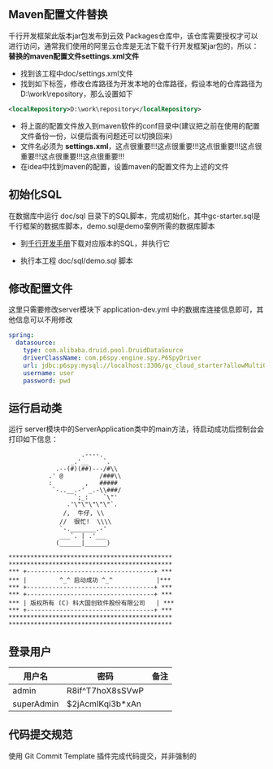 ## Maven配置文件替换

千行开发框架此版本jar包发布到云效 Packages仓库中，该仓库需要授权才可以进行访问，通常我们使用的阿里云仓库是无法下载千行开发框架jar包的，所以：**替换的maven配置文件settings.xml文件**

- 找到该工程中doc/settings.xml文件
- 找到如下标签，修改仓库路径为开发本地的仓库路径，假设本地的仓库路径为 D:\work\repository，那么设置如下

```xml
<localRepository>D:\work\repository</localRepository>
```

- 将上面的配置文件放入到maven软件的conf目录中(建议把之前在使用的配置文件备份一份，以便后面有问题还可以切换回来)
- 文件名必须为 **settings.xml**，这点很重要!!!这点很重要!!!这点很重要!!!这点很重要!!!这点很重要!!!这点很重要!!!
- 在idea中找到maven的配置，设置maven的配置文件为上述的文件

## 初始化SQL

在数据库中运行 doc/sql 目录下的SQL脚本，完成初始化，其中gc-starter.sql是千行框架的数据库脚本，demo.sql是demo案例所需的数据库脚本

* 到[千行开发手册](https://www.yuque.com/chuinixiongkou/gc-starter/sql)下载对应版本的SQL，并执行它

* 执行本工程 doc/sql/demo.sql 脚本

## 修改配置文件

这里只需要修改server模块下 application-dev.yml 中的数据库连接信息即可，其他信息可以不用修改

```yaml
spring:
  datasource:
    type: com.alibaba.druid.pool.DruidDataSource
    driverClassName: com.p6spy.engine.spy.P6SpyDriver
    url: jdbc:p6spy:mysql://localhost:3306/gc_cloud_starter?allowMultiQueries=true&useUnicode=true&characterEncoding=UTF-8&useSSL=false
    username: user
    password: pwd
```

## 运行启动类

运行 server模块中的ServerApplication类中的main方法，待启动成功后控制台会打印如下信息：

```shell
                    .----.
                 _.'__    `.
             .--(#)(##)---/#\\
           .' @          /###\\
           :         ,   #####
            `-..__.-' _.-\\###/
                  `;_:    `\"'
                .'\"\"\"\"\"`.
               /,  牛仔, \\
              //  很忙!  \\\\
              `-._______.-'
              ___`. | .'___
             (______|______)

*********************************************
*********************************************
*** +-----------------------------------+ ***
*** |         ^_^ 启动成功 ^_^            |***
*** +-----------------------------------+ ***
*** +-----------------------------------+ ***
*** | 版权所有 (C) 科大国创软件股份有限公司   | ***
*** +-----------------------------------+ ***
*********************************************
*********************************************
```

## 登录用户

| 用户名     | 密码             | 备注 |
| ---------- | ---------------- | ---- |
| admin      | R8if^T7hoX8sSVwP |      |
| superAdmin | $2jAcmIKqi3b*xAn |      |

## 代码提交规范

使用 Git Commit Template 插件完成代码提交，并非强制的
